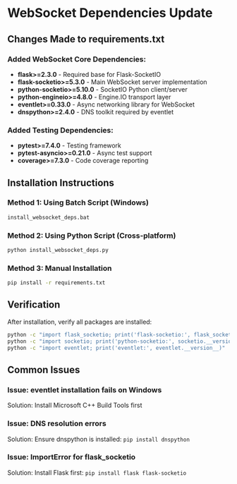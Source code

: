 # WebSocket Dependencies Update

## Changes Made to requirements.txt

### Added WebSocket Core Dependencies:
- **flask>=2.3.0** - Required base for Flask-SocketIO
- **flask-socketio>=5.3.0** - Main WebSocket server implementation
- **python-socketio>=5.10.0** - SocketIO Python client/server
- **python-engineio>=4.8.0** - Engine.IO transport layer
- **eventlet>=0.33.0** - Async networking library for WebSocket
- **dnspython>=2.4.0** - DNS toolkit required by eventlet

### Added Testing Dependencies:
- **pytest>=7.4.0** - Testing framework
- **pytest-asyncio>=0.21.0** - Async test support
- **coverage>=7.3.0** - Code coverage reporting

## Installation Instructions

### Method 1: Using Batch Script (Windows)
```bash
install_websocket_deps.bat
```

### Method 2: Using Python Script (Cross-platform)
```bash
python install_websocket_deps.py
```

### Method 3: Manual Installation
```bash
pip install -r requirements.txt
```

## Verification
After installation, verify all packages are installed:
```bash
python -c "import flask_socketio; print('flask-socketio:', flask_socketio.__version__)"
python -c "import socketio; print('python-socketio:', socketio.__version__)"
python -c "import eventlet; print('eventlet:', eventlet.__version__)"
```

## Common Issues

### Issue: eventlet installation fails on Windows
Solution: Install Microsoft C++ Build Tools first

### Issue: DNS resolution errors
Solution: Ensure dnspython is installed: `pip install dnspython`

### Issue: ImportError for flask_socketio
Solution: Install Flask first: `pip install flask flask-socketio`
